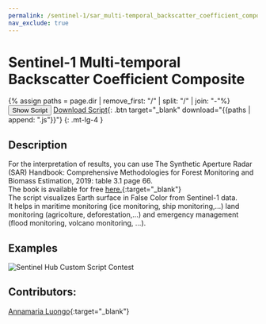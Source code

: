 ```yaml
---
permalink: /sentinel-1/sar_multi-temporal_backscatter_coefficient_composite/
nav_exclude: true
---
```


# Sentinel-1 Multi-temporal Backscatter Coefficient Composite
{% assign paths = page.dir | remove_first: "/" | split: "/" | join: "-"%}
<button class="btn btn-primary" id="toggle-script" onclick="toggleScript()">Show Script</button>
[Download Script](script.js){: .btn target="_blank" download="{{paths | append: ".js"}}"}
{: .mt-lg-4 }

<div id="script" style="display:none;"> 
{% highlight javascript %}
{% include_relative script.js %}
{% endhighlight %}
</div>

## Description  

For the interpretation of results, you can use The Synthetic Aperture Radar (SAR) Handbook: Comprehensive Methodologies for Forest Monitoring and Biomass Estimation, 2019: table 3.1 page 66.  
The book is available for free [here.](https://www.servirglobal.net/Global/Articles/Article/2674/sar-handbook-comprehensive-methodologies-for-forest-monitoring-and-biomass-estimation){:target="_blank"}  
The script visualizes Earth surface in False Color from Sentinel-1 data.   
It helps in maritime monitoring (ice monitoring, ship monitoring,...) land monitoring (agricolture, deforestation,...) and emergency management (flood monitoring, volcano monitoring, ...).  

## Examples
<img alt="Sentinel Hub Custom Script Contest" style="border-width:0" src="https://raw.githubusercontent.com/sentinel-hub/custom-scripts/master/sentinel-1/sar_multi-temporal_backscatter_coefficient_composite/examples/etna_multitemporal_S1_composite.png" />


## Contributors:  

[Annamaria Luongo](https://twitter.com/annamaria_84){:target="_blank"}    
